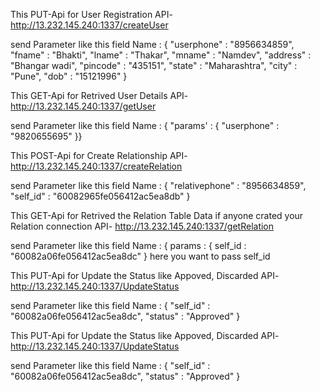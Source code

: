 This PUT-Api for User Registration
API- http://13.232.145.240:1337/createUser 

send Parameter like this field Name : 
{
    "userphone" : "8956634859",
    "fname" : "Bhakti",
    "lname" : "Thakar",
    "mname" : "Namdev",
    "address" : "Bhangar wadi",
    "pincode" : "435151",
    "state" : "Maharashtra",
    "city" : "Pune",
    "dob" : "15121996"
}

This GET-Api for Retrived User Details
API- http://13.232.145.240:1337/getUser

send Parameter like this field Name : 
{
"params' : {
"userphone" : "9820655695"
}}

This POST-Api for Create Relationship
API- http://13.232.145.240:1337/createRelation

send Parameter like this field Name :
{
"relativephone" : "8956634859",
"self_id" : "60082965fe056412ac5ea8db"
}


This GET-Api for Retrived the Relation Table Data if anyone crated your Relation connection 
API- http://13.232.145.240:1337/getRelation

send Parameter like this field Name :
{
params : {
self_id : "60082a06fe056412ac5ea8dc"
}
here you want to pass self_id



This PUT-Api for Update the Status like Appoved, Discarded
API- http://13.232.145.240:1337/UpdateStatus

send Parameter like this field Name :
{
"self_id" : "60082a06fe056412ac5ea8dc",
"status" : "Approved"
}


This PUT-Api for Update the Status like Appoved, Discarded
API- http://13.232.145.240:1337/UpdateStatus

send Parameter like this field Name :
{
"self_id" : "60082a06fe056412ac5ea8dc",
"status" : "Approved"
}
 

  
